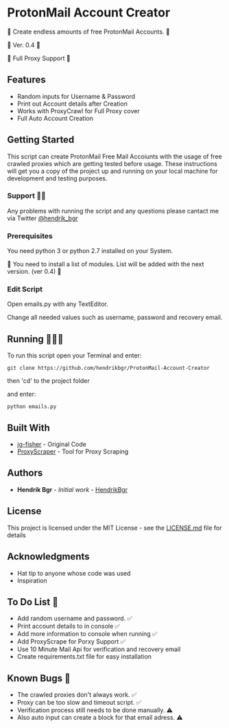 # ProtonMail Account Creator

🚀 Create endless amounts of free ProtonMail Accounts. 🚀

📌 Ver. 0.4 📌

🤖 Full Proxy Support 🤖

## Features

* Random inputs for Username & Password
* Print out Account details after Creation
* Works with ProxyCrawl for Full Proxy cover
* Full Auto Account Creation

## Getting Started

This script can create ProtonMail Free Mail Accoiunts with the usage of free crawled proxies which are getting tested before usage. 
These instructions will get you a copy of the project up and running on your local machine for development and testing purposes.

### Support 👨‍💻

Any problems with running the script and any questions please cantact me via Twitter [@hendrik_bgr](https://twitter.com/Hendrik_bgr)

### Prerequisites

You need python 3 or python 2.7 installed on your System.

📌 You need to install a list of modules. List will be added with the next version. (ver 0.4) 📌

### Edit Script

Open emails.py with any TextEditor.

Change all needed values such as username, password and recovery email.

## Running 🏃🏽‍♂️

To run this script open your Terminal and enter:

```
git clone https://github.com/hendrikbgr/ProtonMail-Account-Creator
```

then 'cd' to the project folder

and enter:

```
python emails.py
```

## Built With

* [jg-fisher](https://github.com/jg-fisher/protonMailGenerator) - Original Code
* [ProxyScraper](https://github.com/JaredLGillespie/proxyscrape) - Tool for Proxy Scraping

## Authors

* **Hendrik Bgr** - *Initial work* - [HendrikBgr](https://github.com/hendrikbgr)


## License

This project is licensed under the MIT License - see the [LICENSE.md](LICENSE.md) file for details

## Acknowledgments

* Hat tip to anyone whose code was used
* Inspiration

## To Do List 📝

* Add random username and password. ✅
* Print account details to in console ✅
* Add more information to console when running ✅
* Add ProxyScrape for Porxy Support ✅
* Use 10 Minute Mail Api for verification and recovery email
* Create requirements.txt file for easy installation

## Known Bugs 🐛

* The crawled proxies don't always work. ✅
* Proxy can be too slow and timeout script. ✅
* Verification process still needs to be done manually. ⚠️
* Also auto input can create a block for that email adress. ⚠️

